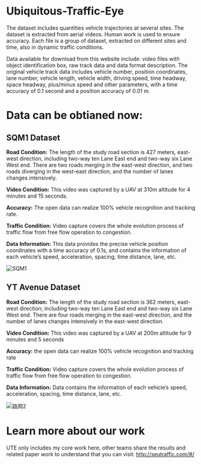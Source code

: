 # Ubiquitous-Traffic-Eye
The dataset includes quantities vehicle trajectories at several sites. The dataset is extracted from aerial videos. Human work is used to ensure accuracy.
Each file is a group of dataset, extracted on different sites and time, also in dynamic traffic conditions.

Data available for download from this website include: video files with object identification box, raw track data and data format description. The original vehicle track data includes vehicle number, position coordinates, lane number, vehicle length, vehicle width, driving speed, time headway, space headway, plus/minus speed and other parameters, with a time accuracy of 0.1 second and a position accuracy of 0.01 m.

# Data can be obtianed now:
## SQM1 Dataset
**Road Condition:** The length of the study road section is 427 meters, east-west direction, including two-way ten Lane East end and two-way six Lane West end. There are two roads merging in the east-west direction, and two roads diverging in the west-east direction, and the number of lanes changes intensively.

**Video Condition:** This video was captured by a UAV at 310m altitude for 4 minutes and 15 seconds.

**Accuracy:** The open data can realize 100% vehicle recognition and tracking rate.

**Traffic Condition:** Video capture covers the whole evolution process of traffic flow from free flow operation to congestion.

**Data Information:** This data provides the precise vehicle position coordinates with a time accuracy of 0.1s, and contains the information of each vehicle’s speed, acceleration, spacing, time distance, lane, etc.

![SQM1](https://user-images.githubusercontent.com/76984633/162372542-e8daf764-1a5d-4e95-ae09-e7c81a0f5035.jpg)

## YT Avenue Dataset
**Road Condition:** The length of the study road section is 362 meters, east-west direction; including two-way ten Lane East end and two-way six Lane West end. There are four roads merging in the east-west direction, and the number of lanes changes intensively in the east-west direction.

**Video Condition:** This video was captured by a UAV at 200m altitude for 9 minutes and 5 seconds

**Accuracy:** the open data can realize 100% vehicle recognition and tracking rate

**Traffic Condition:** Video capture covers the whole evolution process of traffic flow from free flow operation to congestion.

**Data Information:** Data contains the information of each vehicle’s speed, acceleration, spacing, time distance, lane, etc.

![路网2](https://user-images.githubusercontent.com/76984633/162373005-71cd746a-46ba-494d-bd5e-d2e4f42e88c3.jpg)


# Learn more about our work
UTE only includes my core work here, other teams share the results and related paper work to understand that you can visit:
http://seutraffic.com/#/
